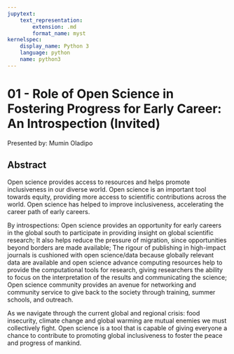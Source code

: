 ```yaml
---
jupytext:
    text_representation:
        extension: .md
        format_name: myst
kernelspec:
    display_name: Python 3
    language: python
    name: python3
---
```

# 01 - Role of Open Science in Fostering Progress for Early Career: An Introspection (Invited) 

Presented by: Mumin Oladipo

## Abstract 
Open science provides access to resources and helps promote inclusiveness in our diverse world. Open science is an important tool towards equity, providing more access to scientific contributions across the world. Open science has helped to improve inclusiveness, accelerating the career path of early careers.

By introspections: Open science provides an opportunity for early careers in the global south to participate in providing insight on global scientific research; It also helps reduce the pressure of migration, since opportunities beyond borders are made available; The rigour of publishing in high-impact journals is cushioned with open science/data because globally relevant data are available and open science advance computing resources help to provide the computational tools for research, giving researchers the ability to focus on the interpretation of the results and communicating the science; Open science community provides an avenue for networking and community service to give back to the society through training, summer schools, and outreach.

As we navigate through the current global and regional crisis: food insecurity, climate change and global warming are mutual enemies we must collectively fight. Open science is a tool that is capable of giving everyone a chance to contribute to promoting global inclusiveness to foster the peace and progress of mankind.